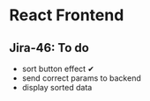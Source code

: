 # React Frontend

## Jira-46: To do
  - sort button effect ✔
  - send correct params to backend 
  - display sorted data
